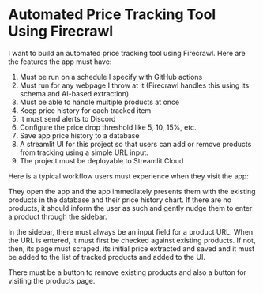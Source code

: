 # Automated Price Tracking Tool Using Firecrawl

I want to build an automated price tracking tool using Firecrawl. Here are the features the app must have:

1. Must be run on a schedule I specify with GitHub actions
2. Must run for any webpage I throw at it (Firecrawl handles this using its schema and AI-based extraction)
3. Must be able to handle multiple products at once
4. Keep price history for each tracked item
5. It must send alerts to Discord
6. Configure the price drop threshold like 5, 10, 15%, etc.
7. Save app price history to a database
8. A streamlit UI for this project so that users can add or remove products from tracking using a simple URL input.
9. The project must be deployable to Streamlit Cloud

Here is a typical workflow users must experience when they visit the app:

They open the app and the app immediately presents them with the existing products in the database and their price history chart. If there are no products, it should inform the user as such and gently nudge them to enter a product through the sidebar.

In the sidebar, there must always be an input field for a product URL. When the URL is entered, it must first be checked against existing products. If not, then, its page must scraped, its initial price extracted and saved and it must be added to the list of tracked products and added to the UI. 

There must be a button to remove existing products and also a button for visiting the products page. 
